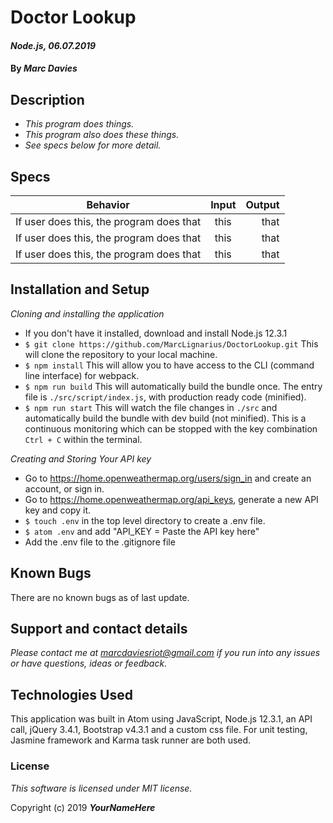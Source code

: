 # Doctor Lookup

#### _Node.js, 06.07.2019_

#### By _Marc Davies_

## Description

* _This program does things._
* _This program also does these things._
* _See specs below for more detail._

## Specs
| Behavior | Input | Output |
| ------------- |:-------------:| -----:|
| If user does this, the program does that | this | that |
| If user does this, the program does that | this | that |
| If user does this, the program does that | this | that |

## Installation and Setup

_Cloning and installing the application_

* If you don't have it installed, download and install Node.js 12.3.1
* `$ git clone https://github.com/MarcLignarius/DoctorLookup.git` This will clone the repository to your local machine.
* `$ npm install` This will allow you to have access to the CLI (command line interface) for webpack.
* `$ npm run build`
This will automatically build the bundle once. The entry file is `./src/script/index.js`, with production ready code (minified).
* `$ npm run start`
This will watch the file changes in `./src` and automatically build the bundle with dev build (not minified). This is a continuous monitoring which can be stopped with the key combination `Ctrl + C` within the terminal.

_Creating and Storing Your API key_

* Go to https://home.openweathermap.org/users/sign_in and create an account, or sign in.
* Go to https://home.openweathermap.org/api_keys, generate a new API key and copy it.
* `$ touch .env` in the top level directory to create a .env file.
* `$ atom .env` and add "API_KEY = Paste the API key here"
* Add the .env file to the .gitignore file

## Known Bugs
There are no known bugs as of last update.

## Support and contact details
_Please contact me at marcdaviesriot@gmail.com if you run into any issues or have questions, ideas or feedback._

## Technologies Used
This application was built in Atom using JavaScript, Node.js 12.3.1, an API call, jQuery 3.4.1, Bootstrap v4.3.1 and a custom css file. For unit testing, Jasmine framework and Karma task runner are both used.

### License

*This software is licensed under MIT license.*

Copyright (c) 2019 **_YourNameHere_**
